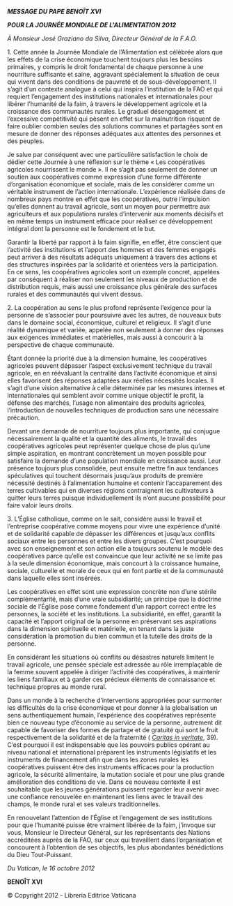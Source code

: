 ***MESSAGE DU PAPE BENOÎT XVI***

***POUR LA JOURNÉE MONDIALE DE L'ALIMENTATION 2012***

*À Monsieur José Graziano da Silva*, *Directeur Général de la F.A.O.*

1\. Cette année la Journée Mondiale de l’Alimentation est célébrée alors que les effets de la crise économique touchent toujours plus les besoins primaires, y compris le droit fondamental de chaque personne à une nourriture suffisante et saine, aggravant spécialement la situation de ceux qui vivent dans des conditions de pauvreté et de sous-développement. Il s’agit d’un contexte analogue à celui qui inspira l’institution de la FAO et qui requiert l’engagement des institutions nationales et internationales pour libérer l’humanité de la faim, à travers le développement agricole et la croissance des communautés rurales. Le graduel désengagement et l’excessive compétitivité qui pèsent en effet sur la malnutrition risquent de faire oublier combien seules des solutions communes et partagées sont en mesure de donner des réponses adéquates aux attentes des personnes et des peuples.

Je salue par conséquent avec une particulière satisfaction le choix de dédier cette Journée à une réflexion sur le thème « Les coopératives agricoles nourrissent le monde ». Il ne s’agit pas seulement de donner un soutien aux coopératives comme expression d’une forme différente d’organisation économique et sociale, mais de les considérer comme un véritable instrument de l’action internationale. L’expérience réalisée dans de nombreux pays montre en effet que les coopératives, outre l’impulsion qu’elles donnent au travail agricole, sont un moyen pour permettre aux agriculteurs et aux populations rurales d’intervenir aux moments décisifs et en même temps un instrument efficace pour réaliser ce développement intégral dont la personne est le fondement et le but.

Garantir la liberté par rapport à la faim signifie, en effet, être conscient que l’activité des institutions et l’apport des hommes et des femmes engagés peut arriver à des résultats adéquats uniquement à travers des actions et des structures inspirées par la solidarité et orientées vers la participation. En ce sens, les coopératives agricoles sont un exemple concret, appelées par conséquent à réaliser non seulement les niveaux de production et de distribution requis, mais aussi une croissance plus générale des surfaces rurales et des communautés qui vivent dessus.

2\. La coopération au sens le plus profond représente l’exigence pour la personne de s’associer pour poursuivre avec les autres, de nouveaux buts dans le domaine social, économique, culturel et religieux. Il s’agit d’une réalité dynamique et variée, appelée non seulement à donner des réponses aux exigences immédiates et matérielles, mais aussi à concourir à la perspective de chaque communauté.

Étant donnée la priorité due à la dimension humaine, les coopératives agricoles peuvent dépasser l’aspect exclusivement technique du travail agricole, en en réévaluant la centralité dans l’activité économique et ainsi elles favorisent des réponses adaptées aux réelles nécessités locales. Il s’agit d’une vision alternative à celle déterminée par les mesures internes et internationales qui semblent avoir comme unique objectif le profit, la défense des marchés, l’usage non alimentaire des produits agricoles, l’introduction de nouvelles techniques de production sans une nécessaire précaution.

Devant une demande de nourriture toujours plus importante, qui conjugue nécessairement la qualité et la quantité des aliments, le travail des coopératives agricoles peut représenter quelque chose de plus qu’une simple aspiration, en montrant concrètement un moyen possible pour satisfaire la demande d’une population mondiale en croissance aussi. Leur présence toujours plus consolidée, peut ensuite mettre fin aux tendances spéculatives qui touchent désormais jusqu’aux produits de première nécessité destinés à l’alimentation humaine et contenir l’accaparement des terres cultivables qui en diverses régions contraignent les cultivateurs à quitter leurs terres puisque individuellement ils n’ont aucune possibilité pour faire valoir leurs droits.

3\. L’Église catholique, comme on le sait, considère aussi le travail et l’entreprise coopérative comme moyens pour vivre une expérience d’unité et de solidarité capable de dépasser les différences et jusqu’aux conflits sociaux entre les personnes et entre les divers groupes. C’est pourquoi avec son enseignement et son action elle a toujours soutenu le modèle des coopératives parce qu’elle est convaincue que leur activité ne se limite pas à la seule dimension économique, mais concourt à la croissance humaine, sociale, culturelle et morale de ceux qui en font partie et de la communauté dans laquelle elles sont insérées.

Les coopératives en effet sont une expression concrète non d’une stérile complémentarité, mais d’une vraie subsidiarité; un principe que la doctrine sociale de l’Église pose comme fondement d’un rapport correct entre les personnes, la société et les institutions. La subsidiarité, en effet, garantit la capacité et l’apport original de la personne en préservant ses aspirations dans la dimension spirituelle et matérielle, en tenant dans la juste considération la promotion du bien commun et la tutelle des droits de la personne.

En considérant les situations où conflits ou désastres naturels limitent le travail agricole, une pensée spéciale est adressée au rôle irremplaçable de la femme souvent appelée à diriger l’activité des coopératives, à maintenir les liens familiaux et à garder ces précieux éléments de connaissance et technique propres au monde rural.

Dans un monde à la recherche d’interventions appropriées pour surmonter les difficultés de la crise économique et pour donner à la globalisation un sens authentiquement humain, l’expérience des coopératives représente bien ce nouveau type d’économie au service de la personne, autrement dit capable de favoriser des formes de partage et de gratuité qui sont le fruit respectivement de la solidarité et de la fraternité ( *[Caritas in veritate](/content/benedict-xvi/fr/encyclicals/documents/hf_ben-xvi_enc_20090629_caritas-in-veritate.html)*, 39). C’est pourquoi il est indispensable que les pouvoirs publics opérant au niveau national et international préparent les instruments législatifs et les instruments de financement afin que dans les zones rurales les coopératives puissent être des instruments efficaces pour la production agricole, la sécurité alimentaire, la mutation sociale et pour une plus grande amélioration des conditions de vie. Dans ce nouveau contexte il est souhaitable que les jeunes générations puissent regarder leur avenir avec une confiance renouvelée en maintenant les liens avec le travail des champs, le monde rural et ses valeurs traditionnelles.

En renouvelant l’attention de l’Église et l’engagement de ses institutions pour que l’humanité puisse être vraiment libérée de la faim, j’invoque sur vous, Monsieur le Directeur Général, sur les représentants des Nations accréditées auprès de la FAO, sur ceux qui travaillent dans l’organisation et concourent à l’obtention de ses objectifs, les plus abondantes bénédictions du Dieu Tout-Puissant.

*Du Vatican, le 16 octobre 2012*

**BENOÎT XVI**

© Copyright 2012 - Libreria Editrice Vaticana